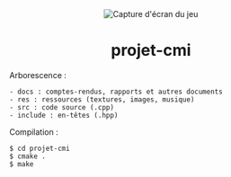 <div align="center">
    <img src="https://cdn.rawgit.com/matteodelabre/projet-cmi/master/docs/screenshots/03.png" alt="Capture d'écran du jeu" />
    <h1>projet-cmi</h1>
</div>

Arborescence :

```
- docs : comptes-rendus, rapports et autres documents
- res : ressources (textures, images, musique)
- src : code source (.cpp)
- include : en-têtes (.hpp)
```

Compilation :

```
$ cd projet-cmi
$ cmake .
$ make
```
